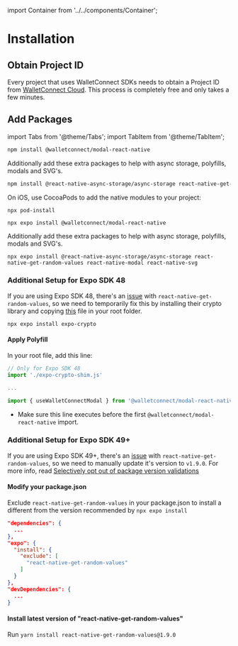 import Container from '../../components/Container';

# Installation

## Obtain Project ID

Every project that uses WalletConnect SDKs needs to obtain a Project ID from [WalletConnect Cloud](https://cloud.walletconnect.com/sign-in). This process is completely free and only takes a few minutes.

## Add Packages

import Tabs from '@theme/Tabs';
import TabItem from '@theme/TabItem';

<Tabs>
<TabItem value="rn-cli" label="React Native CLI">

```bash npm2yarn
npm install @walletconnect/modal-react-native
```

Additionally add these extra packages to help with async storage, polyfills, modals and SVG's.

```bash npm2yarn
npm install @react-native-async-storage/async-storage react-native-get-random-values react-native-modal react-native-svg
```

On iOS, use CocoaPods to add the native modules to your project:

```
npx pod-install
```

</TabItem>

<TabItem value="expo" label="Expo">

```
npx expo install @walletconnect/modal-react-native
```

Additionally add these extra packages to help with async storage, polyfills, modals and SVG's.

```
npx expo install @react-native-async-storage/async-storage react-native-get-random-values react-native-modal react-native-svg
```

<Tabs>
<TabItem value="sdk48" label="Expo 48">

### Additional Setup for Expo SDK 48

If you are using Expo SDK 48, there's an [issue](https://github.com/expo/expo/issues/17270) with `react-native-get-random-values`, so we need to temporarily fix this by installing their crypto library and copying [this](https://github.com/WalletConnect/modal-react-native/blob/main/example/expo-crypto-shim.js) file in your root folder.

```
npx expo install expo-crypto
```

#### Apply Polyfill

In your root file, add this line:

```javascript
// Only for Expo SDK 48
import './expo-crypto-shim.js'

...

import { useWalletConnectModal } from '@walletconnect/modal-react-native';
```

* Make sure this line executes before the first `@walletconnect/modal-react-native` import.

</TabItem>

<TabItem value="sdk49" label="Expo 49+">

### Additional Setup for Expo SDK 49+

If you are using Expo SDK 49+, there's an [issue](https://github.com/expo/expo/issues/17270) with `react-native-get-random-values`, so we need to manually update it's version to `v1.9.0`. For more info, read [Selectively opt out of package version validations](https://blog.expo.dev/expo-sdk-49-c6d398cdf740)

#### Modify your package.json

Exclude `react-native-get-random-values` in your package.json to install a different from the version recommended by `npx expo install`

```json
"dependencies": {
  ...
},
"expo": {
  "install": {
    "exclude": [
      "react-native-get-random-values"
    ]
  }
},
"devDependencies": {
  ...
}
```

#### Install latest version of "react-native-get-random-values"
Run `yarn install react-native-get-random-values@1.9.0`

</TabItem>

</Tabs>

</TabItem>
</Tabs>
